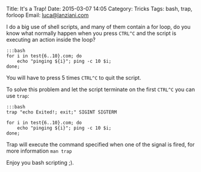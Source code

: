 Title: It's a Trap!
Date: 2015-03-07 14:05
Category: Tricks
Tags: bash, trap, forloop
Email: luca@lanziani.com


I do a big use of shell scripts, and many of them contain a for loop, do you know what normally happen when you press `CTRL^C` and the script is executing an action inside the loop?

    :::bash
    for i in test{6..10}.com; do
        echo "pinging ${i}"; ping -c 10 $i;
    done;

You will have to press 5 times `CTRL^C` to quit the script.

To solve this problem and let the script terminate on the first `CTRL^C` you can use `trap`:

    :::bash
    trap "echo Exited!; exit;" SIGINT SIGTERM

    for i in test{6..10}.com; do
        echo "pinging ${i}"; ping -c 10 $i;
    done;

Trap will execute the command specified when one of the signal is fired, for more information `man trap`

Enjoy you bash scripting ;).
